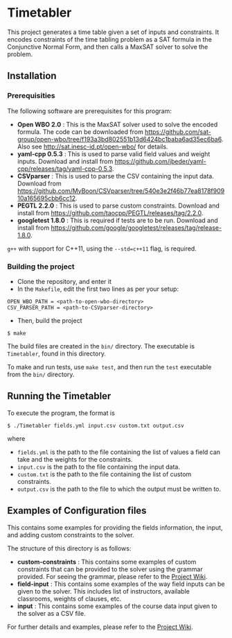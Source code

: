 # Timetabler

This project generates a time table given a set of inputs and constraints. It encodes constraints of the time tabling problem as a SAT formula in the Conjunctive Normal Form, and then calls a MaxSAT solver to solve the problem.

## Installation
### Prerequisities
The following software are prerequisites for this program:
* **Open WBO 2.0** : 
This is the MaxSAT solver used to solve the encoded formula. The code can be downloaded from https://github.com/sat-group/open-wbo/tree/f193a3bd802551b13d6424bc1baba6ad35ec6ba6. Also see http://sat.inesc-id.pt/open-wbo/ for details.
* **yaml-cpp 0.5.3** : 
This is used to parse valid field values and weight inputs. Download and install from https://github.com/jbeder/yaml-cpp/releases/tag/yaml-cpp-0.5.3.
* **CSVparser** : 
This is used to parse the CSV containing the input data. Download from https://github.com/MyBoon/CSVparser/tree/540e3e2f46b77ea8178f90910a165695cbb6cc12.
* **PEGTL 2.2.0** : 
This is used to parse custom constraints. Download and install from https://github.com/taocpp/PEGTL/releases/tag/2.2.0.
* **googletest 1.8.0** : 
This is required if tests are to be run. Download and install from https://github.com/google/googletest/releases/tag/release-1.8.0.

`g++` with support for C++11, using the `--std=c++11` flag, is required.

### Building the project
* Clone the repository, and enter it
* In the `Makefile`, edit the first two lines as per your setup:
```
OPEN_WBO_PATH = <path-to-open-wbo-directory>
CSV_PARSER_PATH = <path-to-CSVparser-directory>
```
* Then, build the project
```
$ make
```
The build files are created in the `bin/` directory. The executable is `Timetabler`, found in this directory.

To make and run tests, use `make test`, and then run the `test` executable from the `bin/` directory.

## Running the Timetabler
To execute the program, the format is
```
$ ./Timetabler fields.yml input.csv custom.txt output.csv
```
where
* `fields.yml` is the path to the file containing the list of values a field can take and the weights for the constraints.
* `input.csv` is the path to the file containing the input data.
* `custom.txt` is the path to the file containing the list of custom constraints.
* `output.csv` is the path to the file to which the output must be written to.

## Examples of Configuration files

This contains some examples for providing the fields information, the input, and adding custom constraints to the solver.

The structure of this directory is as follows:
* **custom-constraints** : 
This contains some examples of custom constraints that can be provided to the solver using the grammar provided. For seeing the grammar, please refer to the [Project Wiki](https://github.com/GoodDeeds/Timetabler/wiki).
* **field-input** : 
This contains some examples of the way field inputs can be given to the solver. This includes list of instructors, available classrooms, weights of clauses, etc.
* **input** : 
This contains some examples of the course data input given to the solver as a CSV file.

For further details and examples, please refer to the [Project Wiki](https://github.com/GoodDeeds/Timetabler/wiki).